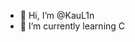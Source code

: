 - 👋 Hi, I’m @KauL1n
- 🌱 I’m currently learning C

<!---
KauL1n/KauL1n is a ✨ special ✨ repository because its `README.md` (this file) appears on your GitHub profile.
You can click the Preview link to take a look at your changes.
--->
